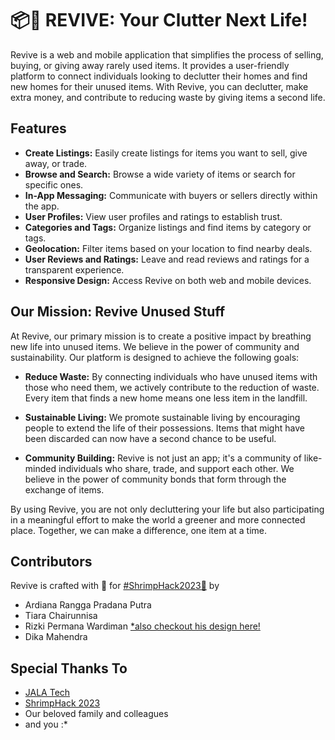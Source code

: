 # 📦🪽 REVIVE: Your Clutter Next Life!

Revive is a web and mobile application that simplifies the process of selling, buying, or giving away rarely used items. It provides a user-friendly platform to connect individuals looking to declutter their homes and find new homes for their unused items. With Revive, you can declutter, make extra money, and contribute to reducing waste by giving items a second life.

## Features

- **Create Listings:** Easily create listings for items you want to sell, give away, or trade.
- **Browse and Search:** Browse a wide variety of items or search for specific ones.
- **In-App Messaging:** Communicate with buyers or sellers directly within the app.
- **User Profiles:** View user profiles and ratings to establish trust.
- **Categories and Tags:** Organize listings and find items by category or tags.
- **Geolocation:** Filter items based on your location to find nearby deals.
- **User Reviews and Ratings:** Leave and read reviews and ratings for a transparent experience.
- **Responsive Design:** Access Revive on both web and mobile devices.

## Our Mission: Revive Unused Stuff

At Revive, our primary mission is to create a positive impact by breathing new life into unused items. We believe in the power of community and sustainability. Our platform is designed to achieve the following goals:

- **Reduce Waste:** By connecting individuals who have unused items with those who need them, we actively contribute to the reduction of waste. Every item that finds a new home means one less item in the landfill.

- **Sustainable Living:** We promote sustainable living by encouraging people to extend the life of their possessions. Items that might have been discarded can now have a second chance to be useful.

- **Community Building:** Revive is not just an app; it's a community of like-minded individuals who share, trade, and support each other. We believe in the power of community bonds that form through the exchange of items.

By using Revive, you are not only decluttering your life but also participating in a meaningful effort to make the world a greener and more connected place. Together, we can make a difference, one item at a time.

## Contributors

Revive is crafted with 🥳 for [#ShrimpHack2023🦐](https://shrimphack.com) by
- Ardiana Rangga Pradana Putra
- Tiara Chairunnisa
- Rizki Permana Wardiman [*also checkout his design here!](https://www.figma.com/file/2lwf7x9ePitRrzJnZ5yDLy/Revive?type=design&node-id=22%3A2924&mode=design&t=dw6FaBgjgT7XLzbK-1)
- Dika Mahendra

## Special Thanks To
- [JALA Tech](https://jala.tech)
- [ShrimpHack 2023](https://shrimphack.com)
- Our beloved family and colleagues
- and you :*
